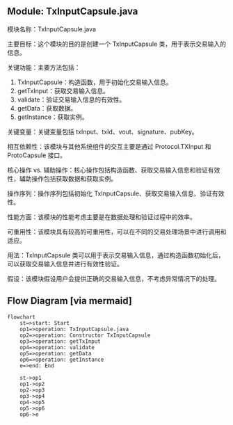 ## Module: TxInputCapsule.java
模块名称：TxInputCapsule.java

主要目标：这个模块的目的是创建一个 TxInputCapsule 类，用于表示交易输入的信息。

关键功能：主要方法包括：
1. TxInputCapsule：构造函数，用于初始化交易输入信息。
2. getTxInput：获取交易输入信息。
3. validate：验证交易输入信息的有效性。
4. getData：获取数据。
5. getInstance：获取实例。

关键变量：关键变量包括 txInput、txId、vout、signature、pubKey。

相互依赖性：该模块与其他系统组件的交互主要是通过 Protocol.TXInput 和 ProtoCapsule<TXInput> 接口。

核心操作 vs. 辅助操作：核心操作包括构造函数、获取交易输入信息和验证有效性，辅助操作包括获取数据和获取实例。

操作序列：操作序列包括初始化 TxInputCapsule、获取交易输入信息、验证有效性。

性能方面：该模块的性能考虑主要是在数据处理和验证过程中的效率。

可重用性：该模块具有较高的可重用性，可以在不同的交易处理场景中进行调用和适应。

用法：TxInputCapsule 类可以用于表示交易输入信息，通过构造函数初始化后，可以获取交易输入信息并进行有效性验证。

假设：该模块假设用户会提供正确的交易输入信息，不考虑异常情况下的处理。
## Flow Diagram [via mermaid]
```mermaid
flowchart
    st=>start: Start
    op1=>operation: TxInputCapsule.java
    op2=>operation: Constructor TxInputCapsule
    op3=>operation: getTxInput
    op4=>operation: validate
    op5=>operation: getData
    op6=>operation: getInstance
    e=>end: End
    
    st->op1
    op1->op2
    op2->op3
    op3->op4
    op4->op5
    op5->op6
    op6->e
```
